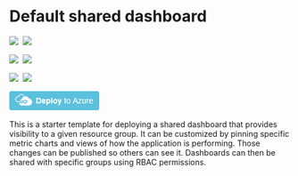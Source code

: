 # Default shared dashboard

<IMG SRC="https://azurequickstartsservice.blob.core.windows.net/badges/101-default-shared-dashboard/PublicLastTestDate.svg" />&nbsp;
<IMG SRC="https://azurequickstartsservice.blob.core.windows.net/badges/101-default-shared-dashboard/PublicDeployment.svg" />&nbsp;

<IMG SRC="https://azurequickstartsservice.blob.core.windows.net/badges/101-default-shared-dashboard/FairfaxLastTestDate.svg" />&nbsp;
<IMG SRC="https://azurequickstartsservice.blob.core.windows.net/badges/101-default-shared-dashboard/FairfaxDeployment.svg" />&nbsp;

<IMG SRC="https://azurequickstartsservice.blob.core.windows.net/badges/101-default-shared-dashboard/BestPracticeResult.svg" />&nbsp;
<IMG SRC="https://azurequickstartsservice.blob.core.windows.net/badges/101-default-shared-dashboard/CredScanResult.svg" />&nbsp;

<a href="https://portal.azure.com/#create/Microsoft.Template/uri/https%3A%2F%2Fraw.githubusercontent.com%2FAzure%2Fazure-quickstart-templates%2Fmaster%2F101-default-shared-dashboard%2Fazuredeploy.json" target="_blank">
    <img src="https://raw.githubusercontent.com/Azure/azure-quickstart-templates/master/1-CONTRIBUTION-GUIDE/images/deploytoazure.png"/>
</a>

This is a starter template for deploying a shared dashboard that provides visibility to a given resource group. It can be customized by pinning specific metric charts and views of how the application is performing. Those changes can be published so others can see it. Dashboards can then be shared with specific groups using RBAC permissions.


